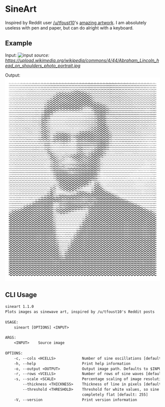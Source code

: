 # SineArt

Inspired by Reddit user [/u/tfoust10](https://www.reddit.com/user/tfoust10)'s [amazing artwork](https://www.reddit.com/r/pics/comments/slh2zg/experimenting_with_new_methods_to_make_single/). I am absolutely useless with pen and paper, but can do alright with a keyboard.


## Example
Input:
![input](https://upload.wikimedia.org/wikipedia/commons/4/44/Abraham_Lincoln_head_on_shoulders_photo_portrait.jpg)
*source: https://upload.wikimedia.org/wikipedia/commons/4/44/Abraham_Lincoln_head_on_shoulders_photo_portrait.jpg*

Output:
![input](./example/lincoln_sine.jpg)

## CLI Usage
```txt
sineart 1.1.0
Plots images as sinewave art, inspired by /u/tfoust10's Reddit posts

USAGE:
    sineart [OPTIONS] <INPUT>

ARGS:
    <INPUT>    Source image

OPTIONS:
    -c, --cols <HCELLS>            Number of sine oscillations [default: 50]
    -h, --help                     Print help information
    -o, --output <OUTPUT>          Output image path. Defaults to $INPUT_sine.jpg
    -r, --rows <VCELLS>            Number of rows of sine waves [default: 50]
    -s, --scale <SCALE>            Percentage scaling of image resolution [default: 100]
        --thickness <THICKNESS>    Thickness of line in pixels [default: 6]
        --threshold <THRESHOLD>    Threshold for white values, so sine waves do not end up
                                   completely flat [default: 255]
    -V, --version                  Print version information
```